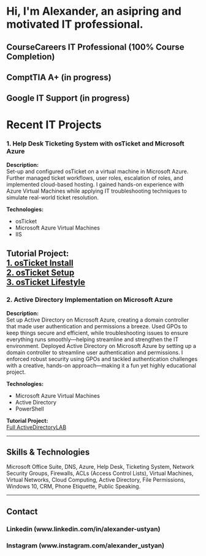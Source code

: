 ## <h1> Hi, I'm Alexander, an asipring and motivated IT professional. </h1> 
<h2> CourseCareers IT Professional (100% Course Completion) </h2>
<h2> ComptTIA A+ (in progress) </h2>
<h2> Google IT Support (in progress) </h2>

<h1> Recent IT Projects </h1>

### 1. Help Desk Ticketing System with osTicket and Microsoft Azure
**Description:**  
Set-up and configured osTicket on a virtual machine in Microsoft Azure. Further managed ticket workflows, user roles, escalation of roles, and implemented cloud-based hosting. I gained hands-on experience with Azure Virtual Machines while applying IT troubleshooting techniques to simulate real-world ticket resolution.

**Technologies:**  
- osTicket  
- Microsoft Azure Virtual Machines  
- IIS  

**Tutorial Project:** 
<br>
[1. osTicket Install](https://github.com/alexander-ustyan/osTicket-Project)
<br> 
[2. osTicket Setup](https://github.com/alexander-ustyan/osTicket2-LAB)
<br>
[3. osTicket Lifestyle](https://github.com/alexander-ustyan/osTicket3-LAB)
---

### 2. Active Directory Implementation on Microsoft Azure
**Description:**  
Set up Active Directory on Microsoft Azure, creating a domain controller that made user authentication and permissions a breeze. Used GPOs to keep things secure and efficient, while troubleshooting issues to ensure everything runs smoothly—helping streamline and strengthen the IT environment.
Deployed Active Directory on Microsoft Azure by setting up a domain controller to streamline user authentication and permissions. I enforced robust security using GPOs and tackled authentication challenges with a creative, hands-on approach—making it a fun yet highly educational project.

**Technologies:**  
- Microsoft Azure Virtual Machines  
- Active Directory  
- PowerShell  

**Tutorial Project:** 
<br> 
[Full ActiveDirectoryLAB](https://github.com/alexander-ustyan/active-directory)  

---

## Skills & Technologies
Microsoft Office Suite, DNS, Azure, Help Desk, Ticketing System, Network Security Groups, Firewalls, ACLs (Access Control Lists), Virtual Machines, Virtual Networks, Cloud Computing, Active Directory, File Permissions, Windows 10, CRM, Phone Etiquette, Public Speaking.

---

## Contact
<h3> Linkedin (www.linkedin.com/in/alexander-ustyan) </h3>
<h3> Instagram (www.instagram.com/alexander_ustyan) </h3>


